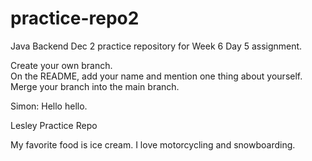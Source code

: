 # practice-repo2

Java Backend Dec 2 practice repository for Week 6 Day 5 assignment.  

Create your own branch.  
On the README, add your name and mention one thing about yourself.  
Merge your branch into the main branch.  
  
Simon: Hello hello.

Lesley Practice Repo

My favorite food is ice cream.
I love motorcycling and snowboarding.
